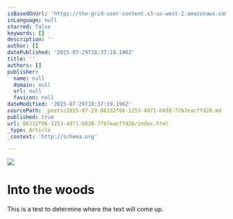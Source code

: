 ```yaml
---
isBasedOnUrl: 'https://the-grid-user-content.s3-us-west-2.amazonaws.com/8d05184c-7c0d-4f7c-9531-eb57d90e115e.jpg'
inLanguage: null
starred: false
keywords: []
description: ''
author: []
datePublished: '2015-07-29T18:37:19.196Z'
title: ''
authors: []
publisher:
  name: null
  domain: null
  url: null
  favicon: null
dateModified: '2015-07-29T18:37:19.196Z'
sourcePath: _posts/2015-07-29-86332f06-1253-4d71-b038-77b7eacffd28.md
published: true
url: 86332f06-1253-4d71-b038-77b7eacffd28/index.html
_type: Article
_context: 'http://schema.org'

---
```

![](https://the-grid-user-content.s3-us-west-2.amazonaws.com/8d05184c-7c0d-4f7c-9531-eb57d90e115e.jpg)

# Into the woods

This is a test to determine where the text will come up.